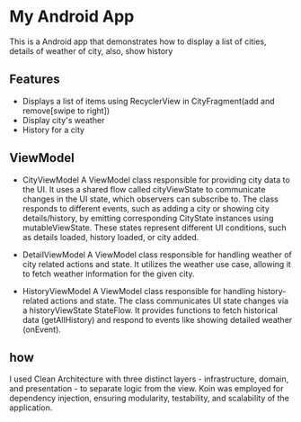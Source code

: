 # My Android App

This is a Android app that demonstrates how to display a list of cities, details of weather of city, also, show history

## Features

- Displays a list of items using RecyclerView in CityFragment(add and remove[swipe to right])
- Display city's weather
- History for a city

## ViewModel

- CityViewModel
  A ViewModel class responsible for providing city data to the UI.
  It uses a shared flow called cityViewState to communicate changes in the UI state, which observers can subscribe to.
  The class responds to different events, such as adding a city or showing city details/history, by emitting corresponding CityState instances using mutableViewState.
  These states represent different UI conditions, such as details loaded, history loaded, or city added.

- DetailViewModel
  A ViewModel class responsible for handling weather of city related actions and state.
  It utilizes the weather use case, allowing it to fetch weather information for the given city.

- HistoryViewModel
  A ViewModel class responsible for handling history-related actions and state.
  The class communicates UI state changes via a historyViewState StateFlow.
  It provides functions to fetch historical data (getAllHistory) and respond to events like showing detailed weather (onEvent).

## how

I used Clean Architecture with three distinct layers - infrastructure, domain, and presentation - to separate logic from the view.
Koin was employed for dependency injection, ensuring modularity, testability, and scalability of the application.

